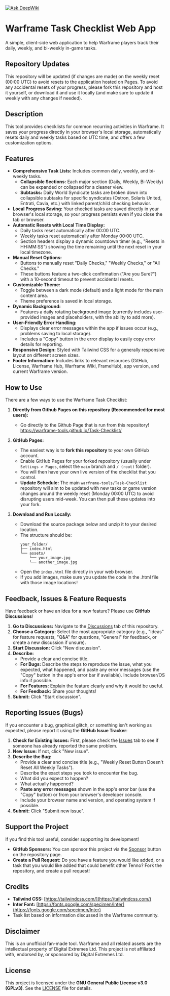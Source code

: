 [![Ask DeepWiki](https://deepwiki.com/badge.svg)](https://deepwiki.com/warframe-tools/Task-Checklist)

# Warframe Task Checklist Web App

A simple, client-side web application to help Warframe players track their daily, weekly, and bi-weekly in-game tasks.

## Repository Updates

This repository will be updated (if changes are made) on the weekly reset (00:00 UTC) to avoid resets to the application hosted on Pages. To avoid any accidental resets of your progress, please fork this repository and host it yourself, or download it and use it locally (and make sure to update it weekly with any changes if needed).

## Description

This tool provides checklists for common recurring activities in Warframe. It saves your progress directly in your browser's local storage, automatically resets daily and weekly tasks based on UTC time, and offers a few customization options.

## Features

* **Comprehensive Task Lists:** Includes common daily, weekly, and bi-weekly tasks.
    * **Collapsible Sections:** Each major section (Daily, Weekly, Bi-Weekly) can be expanded or collapsed for a cleaner view.
    * **Subtasks:** Daily World Syndicate tasks are broken down into collapsible subtasks for specific syndicates (Ostron, Solaris United, Entrati, Cavia, etc.) with linked parent/child checking behavior.
* **Local Progress Saving:** Your checked tasks are saved directly in your browser's local storage, so your progress persists even if you close the tab or browser.
* **Automatic Resets with Local Time Display:**
    * Daily tasks reset automatically after 00:00 UTC.
    * Weekly tasks reset automatically after Monday 00:00 UTC.
    * Section headers display a dynamic countdown timer (e.g., "Resets in HH:MM:SS") showing the time remaining until the next reset in your local timezone.
* **Manual Reset Options:**
    * Buttons to manually reset "Daily Checks," "Weekly Checks," or "All Checks."
    * These buttons feature a two-click confirmation ("Are you Sure?") with a 10-second timeout to prevent accidental resets.
* **Customizable Theme:**
    * Toggle between a dark mode (default) and a light mode for the main content area.
    * Theme preference is saved in local storage.
* **Dynamic Background:**
    * Features a daily rotating background image (currently includes user-provided images and placeholders, with the ability to add more).
* **User-Friendly Error Handling:**
    * Displays clear error messages within the app if issues occur (e.g., problems saving to local storage).
    * Includes a "Copy" button in the error display to easily copy error details for reporting.
* **Responsive Design:** Styled with Tailwind CSS for a generally responsive layout on different screen sizes.
* **Footer Information:** Includes links to relevant resources (GitHub, License, Warframe Hub, Warframe Wiki, FrameHub), app version, and current Warframe version.

## How to Use

There are a few ways to use the Warframe Task Checklist:

1.  **Directly from Github Pages on this repository (Recommended for most users):**
    * Go directly to the Github Page that is run from this repository! https://warframe-tools.github.io/Task-Checklist/

2.  **GitHub Pages:**
    * The easiest way is to **fork this repository** to your own GitHub account.
    * Enable GitHub Pages for your forked repository (usually under `Settings > Pages`, select the `main` branch and `/ (root)` folder).
    * You will then have your own live version of the checklist that you control.
    * **Update Schedule:** The main `warframe-tools/Task-Checklist` repository will aim to be updated with new tasks or game version changes around the weekly reset (Monday 00:00 UTC) to avoid disrupting users mid-week. You can then pull these updates into your fork.

3.  **Download and Run Locally:**
    * Download the source package below and unzip it to your desired location.
    * The structure should be:
        ```
        your_folder/
        ├── index.html
        └── assets/
            └── your_image.jpg
            └── another_image.jpg
        ```
    * Open the `index.html` file directly in your web browser.
    * If you add images, make sure you update the code in the .html file with those image locations!

## Feedback, Issues & Feature Requests

Have feedback or have an idea for a new feature? Please use **GitHub Discussions**!

1.  **Go to Discussions:** Navigate to the [Discussions](https://github.com/warframe-tools/Task-Checklist/discussions) tab of this repository.
2.  **Choose a Category:** Select the most appropriate category (e.g., "Ideas" for feature requests, "Q&A" for questions, "General" for feedback, or create a new discussion if unsure).
3.  **Start Discussion:** Click "New discussion".
4.  **Describe:**
    * Provide a clear and concise title.
    * **For Bugs:** Describe the steps to reproduce the issue, what you expected, what happened, and paste any error messages (use the "Copy" button in the app's error bar if available). Include browser/OS info if possible.
    * **For Features:** Explain the feature clearly and why it would be useful.
    * **For Feedback:** Share your thoughts!
5.  **Submit:** Click "Start discussion".

## Reporting Issues (Bugs)

If you encounter a bug, graphical glitch, or something isn't working as expected, please report it using the **GitHub Issue Tracker**:

1.  **Check for Existing Issues:** First, please check the [Issues](https://github.com/warframe-tools/Task-Checklist/issues) tab to see if someone has already reported the same problem.
2.  **New Issue:** If not, click "New issue".
3.  **Describe the Bug:**
    * Provide a clear and concise title (e.g., "Weekly Reset Button Doesn't Reset All Weekly Tasks").
    * Describe the exact steps you took to encounter the bug.
    * What did you expect to happen?
    * What actually happened?
    * **Paste any error messages** shown in the app's error bar (use the "Copy" button) or from your browser's developer console.
    * Include your browser name and version, and operating system if possible.
4.  **Submit:** Click "Submit new issue".

## Support the Project

If you find this tool useful, consider supporting its development!

* **GitHub Sponsors:** You can sponsor this project via the [Sponsor](https://github.com/sponsors/warframe-tools) button on the repository page.
* **Create a Pull Request:** Do you have a feature you would like added, or a task that you would like added that could benefit other Tenno? Fork the repository, and create a pull request!

## Credits

* **Tailwind CSS:** [https://tailwindcss.com/](https://tailwindcss.com/)
* **Inter Font:** [https://fonts.google.com/specimen/Inter](https://fonts.google.com/specimen/Inter)
* Task list based on information discussed in the Warframe community.

## Disclaimer

This is an unofficial fan-made tool. Warframe and all related assets are the intellectual property of Digital Extremes Ltd. This project is not affiliated with, endorsed by, or sponsored by Digital Extremes Ltd.

## License

This project is licensed under the **GNU General Public License v3.0 (GPLv3)**. See the [LICENSE](https://github.com/warframe-tools/Task-Checklist?tab=GPL-3.0-1-ov-file) file for details.